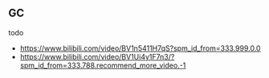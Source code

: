 ## GC
todo
* https://www.bilibili.com/video/BV1n5411H7qS?spm_id_from=333.999.0.0
* https://www.bilibili.com/video/BV1Ui4y1F7n3/?spm_id_from=333.788.recommend_more_video.-1

